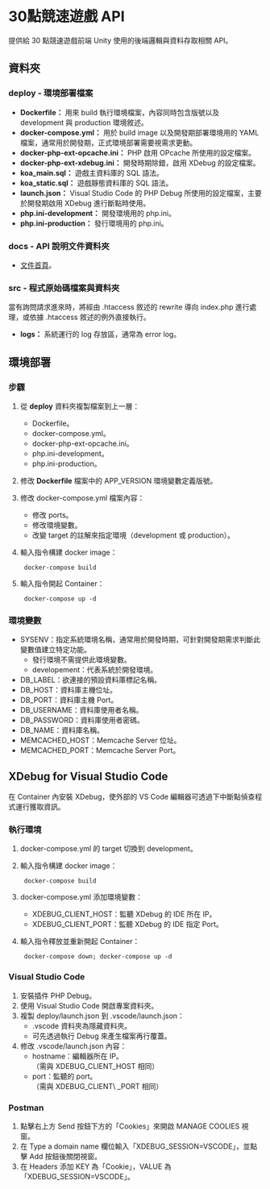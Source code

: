 # 30點競速遊戲 API

提供給 30 點競速遊戲前端 Unity 使用的後端邏輯與資料存取相關 API。

## 資料夾

### deploy - 環境部署檔案

 - __Dockerfile：__ 用來 build 執行環境檔案，內容同時包含版號以及 development 與 production 環境敘述。
 - __docker-compose.yml：__ 用於 build image 以及開發期部署環境用的 YAML 檔案，通常用於開發期，正式環境部署需要視需求更動。
 - __docker-php-ext-opcache.ini：__ PHP 啟用 OPcache 所使用的設定檔案。
 - __docker-php-ext-xdebug.ini：__ 開發時期除錯，啟用 XDebug 的設定檔案。
 - __koa\_main.sql：__ 遊戲主資料庫的 SQL 語法。
 - __koa\_static.sql：__ 遊戲靜態資料庫的 SQL 語法。
 - __launch.json：__ Visual Studio Code 的 PHP Debug 所使用的設定檔案，主要於開發期啟用 XDebug 進行斷點時使用。
 - __php.ini-development：__ 開發環境用的 php.ini。
 - __php.ini-production：__ 發行環境用的 php.ini。

### docs - API 說明文件資料夾

- [文件首頁](docs/index.md)。

### src - 程式原始碼檔案與資料夾

當有詢問請求進來時，將經由 .htaccess 敘述的 rewrite 導向 index.php 進行處理，或依據 .htaccess 敘述的例外直接執行。

- __logs：__ 系統運行的 log 存放區，通常為 error log。

## 環境部署

### 步驟

1. 從 **deploy** 資料夾複製檔案到上一層：
	- Dockerfile。
	- docker-compose.yml。
	- docker-php-ext-opcache.ini。
	- php.ini-development。
	- php.ini-production。
2. 修改 **Dockerfile** 檔案中的 APP_VERSION 環境變數定義版號。
3. 修改 docker-compose.yml 檔案內容：
	- 修改 ports。
	- 修改環境變數。
	- 改變 target 的註解來指定環境（development 或 production）。
4. 輸入指令構建 docker image：

		docker-compose build
		
5. 輸入指令開起 Container：

		docker-compose up -d

### 環境變數

- SYSENV：指定系統環境名稱，通常用於開發時期，可針對開發期需求判斷此變數值建立特定功能。
	- 發行環境不需提供此環境變數。
	- developement：代表系統於開發環境。
- DB_LABEL：欲連接的預設資料庫標記名稱。
- DB_HOST：資料庫主機位址。
- DB_PORT：資料庫主機 Port。
- DB_USERNAME：資料庫使用者名稱。
- DB_PASSWORD：資料庫使用者密碼。
- DB_NAME：資料庫名稱。
- MEMCACHED_HOST：Memcache Server 位址。
- MEMCACHED_PORT：Memcache Server Port。

## XDebug for Visual Studio Code

在 Container 內安裝 XDebug，使外部的 VS Code 編輯器可透過下中斷點偵查程式運行獲取資訊。

### 執行環境

1. docker-compose.yml 的 target 切換到 development。
2. 輸入指令構建 docker image：

		docker-compose build

3. docker-compose.yml 添加環境變數：
	- XDEBUG\_CLIENT\_HOST：監聽 XDebug 的 IDE 所在 IP。
	- XDEBUG\_CLIENT\_PORT：監聽 XDebug 的 IDE 指定 Port。
4. 輸入指令釋放並重新開起 Container：

		docker-compose down; docker-compose up -d

### Visual Studio Code

1. 安裝插件 PHP Debug。
2. 使用 Visual Studio Code 開啟專案資料夾。
3. 複製 deploy/launch.json 到 .vscode/launch.json：
	-  .vscode 資料夾為隱藏資料夾。
	-  可先透過執行 Debug 來產生檔案再行覆蓋。
4. 修改 .vscode/launch.json 內容：
	-  hostname：編輯器所在 IP。  
（需與 XDEBUG\_CLIENT\_HOST 相同）
	-  port：監聽的 port。  
（需與 XDEBUG\_CLIENT\ _PORT 相同）

### Postman

1. 點擊右上方 Send 按鈕下方的「Cookies」來開啟 MANAGE COOLIES 視窗。
2. 在 Type a domain name 欄位輸入「XDEBUG_SESSION=VSCODE」，並點擊 Add 按鈕後關閉視窗。
3. 在 Headers 添加 KEY 為「Cookie」，VALUE 為「XDEBUG_SESSION=VSCODE」。